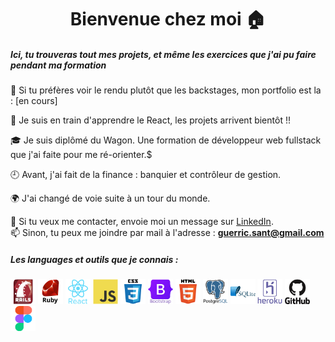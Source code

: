
<h1 align="center">Bienvenue chez moi 🏠</h1>

<h5>Ici, tu trouveras tout mes projets, et même les exercices que j'ai pu faire pendant ma formation</h5>

👀 Si tu préfères voir le rendu plutôt que les backstages, mon portfolio est la : [en cours]

🌱 Je suis en train d'apprendre le React, les projets arrivent bientôt !!

🎓 Je suis diplômé du Wagon. Une formation de développeur web fullstack que j'ai faite pour me ré-orienter.$

🕘 Avant, j'ai fait de la finance : banquier et contrôleur de gestion.

🌍 J'ai changé de voie suite à un tour du monde. 

💬 Si tu veux me contacter, envoie moi un message sur [LinkedIn](www.linkedin.com/in/guerric-sant).</br>
📫 Sinon, tu peux me joindre par mail à l'adresse : **guerric.sant@gmail.com**

<h5>Les languages et outils que je connais :</h5>
<p>
  <img src="https://github.com/devicons/devicon/blob/master/icons/rails/rails-original-wordmark.svg" alt="Logo Ruby on Rails" width="40" height="40">
  <img src="https://github.com/devicons/devicon/blob/master/icons/ruby/ruby-original-wordmark.svg" alt="Logo Ruby" width="40" height="40">
  <img src="https://github.com/devicons/devicon/blob/master/icons/react/react-original-wordmark.svg" alt="Logo React" width="40" height="40">
  <img src="https://github.com/devicons/devicon/blob/master/icons/javascript/javascript-original.svg" alt="Logo JavaScript" width="40" height="40">
  <img src="https://github.com/devicons/devicon/blob/master/icons/css3/css3-original-wordmark.svg" alt="Logo CSS3" width="40" height="40">
  <img src="https://github.com/devicons/devicon/blob/master/icons/bootstrap/bootstrap-original-wordmark.svg" alt="Logo HTML5" width="40" height="40">
  <img src="https://github.com/devicons/devicon/blob/master/icons/html5/html5-original-wordmark.svg" alt="Logo Bootstrap" width="40" height="40">
  <img src="https://github.com/devicons/devicon/blob/master/icons/postgresql/postgresql-original-wordmark.svg" alt="Logo PostgreSQL" width="40" height="40">
  <img src="https://github.com/devicons/devicon/blob/master/icons/sqlite/sqlite-original-wordmark.svg" alt="Logo SQLite" width="40" height="40">
  <img src="https://github.com/devicons/devicon/blob/master/icons/heroku/heroku-original-wordmark.svg" alt="Logo Heroku" width="40" height="40">
  <img src="https://github.com/devicons/devicon/blob/master/icons/github/github-original-wordmark.svg" alt="Logo GitHub" width="40" height="40">
  <img src="https://github.com/devicons/devicon/blob/master/icons/figma/figma-original.svg" alt="Logo Figma" width="40" height="40">
</p>

<!--
**GuerricSa/GuerricSa** is a ✨ _special_ ✨ repository because its `README.md` (this file) appears on your GitHub profile.

Here are some ideas to get you started:

- 🔭 I’m currently working on ...
- 🌱 I’m currently learning ...
- 👯 I’m looking to collaborate on ...
- 🤔 I’m looking for help with ...
- 💬 Ask me about ...
- 📫 How to reach me: ...
- 😄 Pronouns: ...
- ⚡ Fun fact: ...
-->
